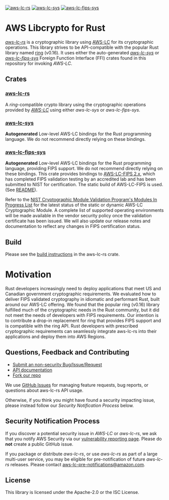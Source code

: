 [![aws-lc-rs](https://img.shields.io/badge/aws--lc--rs-crates.io-important)](https://crates.io/crates/aws-lc-rs)
[![aws-lc-sys](https://img.shields.io/badge/aws--lc--sys-crates.io-important)](https://crates.io/crates/aws-lc-sys)
[![aws-lc-fips-sys](https://img.shields.io/badge/aws--lc--fips--sys-crates.io-important)](https://crates.io/crates/aws-lc-fips-sys)

# AWS Libcrypto for Rust

[*aws-lc-rs*](aws-lc-rs/README.md) is a cryptographic library using [AWS-LC](https://github.com/aws/aws-lc) for its
cryptographic operations.
This library strives to be API-compatible with the popular Rust library named
[ring](https://github.com/briansmith/ring) (v0.16). It uses either the auto-generated
[*aws-lc-sys*](aws-lc-sys/README.md) or
[*aws-lc-fips-sys*](aws-lc-fips-sys/README.md) Foreign Function Interface (FFI) crates found in this
repository for invoking *AWS-LC*.

## Crates

### [aws-lc-rs](aws-lc-rs/README.md)

A *ring*-compatible crypto library using the cryptographic operations provided by
[*AWS-LC*](https://github.com/awslabs/aws-lc) using either *aws-lc-sys* or *aws-lc-fips-sys*.

### [aws-lc-sys](aws-lc-sys/README.md)

**Autogenerated** Low-level AWS-LC bindings for the Rust programming language.
We do not recommend directly relying on these bindings.

### [aws-lc-fips-sys](aws-lc-fips-sys/README.md)

**Autogenerated** Low-level AWS-LC bindings for the Rust programming language, providing FIPS support.
We do not recommend directly relying on these bindings. This crate provides bindings to
[AWS-LC-FIPS 2.x](https://github.com/aws/aws-lc/tree/fips-2022-11-02), which has completed
FIPS validation testing by an accredited lab and has been submitted to NIST for certification. The static build of
AWS-LC-FIPS
is used. (See [README](./aws-lc-fips-sys/README.md)).

Refer to the
[NIST Cryptographic Module Validation Program's Modules In Progress List](https://csrc.nist.gov/Projects/cryptographic-module-validation-program/modules-in-process/Modules-In-Process-List)
for the latest status of the static or dynamic AWS-LC Cryptographic Module. A complete list of supported operating
environments will be made available in the vendor security policy once the validation certificate has been issued. We
will also update our release notes and documentation to reflect any changes in FIPS certification status.

## Build

Please see the [build instructions](aws-lc-rs/README.md#Build) in the aws-lc-rs crate.

# Motivation

Rust developers increasingly need to deploy applications that meet US and Canadian government cryptographic
requirements. We evaluated how to deliver FIPS validated cryptography in idiomatic and performant Rust, built around our
AWS-LC offering. We found that the popular ring (v0.16) library fulfilled much of the cryptographic needs in the Rust
community, but it did not meet the needs of developers with FIPS requirements. Our intention is to contribute a drop-in
replacement for ring that provides FIPS support and is compatible with the ring API. Rust developers with prescribed
cryptographic requirements can seamlessly integrate aws-lc-rs into their applications and deploy them into AWS Regions.

## Questions, Feedback and Contributing

* [Submit an non-security Bug/Issue/Request](https://github.com/awslabs/aws-lc-rs/issues/new/choose)
* [API documentation](https://docs.rs/aws-lc-rs/)
* [Fork our repo](https://github.com/awslabs/aws-lc-rs/fork)

We use [GitHub Issues](https://github.com/awslabs/aws-lc-rs/issues/new/choose) for managing feature requests, bug
reports, or questions about aws-lc-rs API usage.

Otherwise, if you think you might have found a security impacting issue, please instead
follow our *Security Notification Process* below.

## Security Notification Process

If you discover a potential security issue in *AWS-LC* or *aws-lc-rs*, we ask that you notify AWS
Security via our
[vulnerability reporting page](https://aws.amazon.com/security/vulnerability-reporting/).
Please do **not** create a public GitHub issue.

If you package or distribute *aws-lc-rs*, or use *aws-lc-rs* as part of a large multi-user service,
you may be eligible for pre-notification of future *aws-lc-rs* releases.
Please contact aws-lc-pre-notifications@amazon.com.

## License

This library is licensed under the Apache-2.0 or the ISC License.
